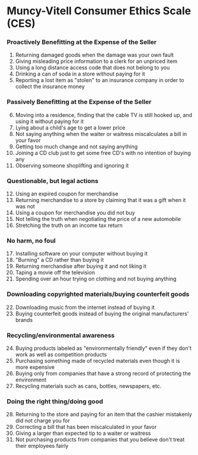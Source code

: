 # Muncy-Vitell Consumer Ethics Scale (CES)

### Proactively Benefitting at the Expense of the Seller
1. Returning damaged goods when the damage was your own fault 
2. Giving misleading price information to a clerk for an unpriced item 
3. Using a long distance access code that does not belong to you 
4. Drinking a can of soda in a store without paying for it 
5. Reporting a lost item as "stolen" to an insurance company in order to collect the insurance money

### Passively Benefitting at the Expense of the Seller
6. Moving into a residence, finding that the cable TV is still hooked up, and using it without paying for it 
7. Lying about a child's age to get a lower price 
8. Not saying anything when the waiter or waitress miscalculates a bill in your favor 
9. Getting too much change and not saying anything 
10. Joining a CD club just to get some free CD's with no intention of buying any 
11. Observing someone shoplifting and ignoring it

### Questionable, but legal actions
12. Using an expired coupon for merchandise 
13. Returning merchandise to a store by claiming that it was a gift when it was not 
14. Using a coupon for merchandise you did not buy 
15. Not telling the truth when negotiating the price of a new automobile 
16. Stretching the truth on an income tax return

### No harm, no foul
17. Installing software on your computer without buying it
18. "Burning" a CD rather than buying it 
19. Returning merchandise after buying it and not liking it 
20. Taping a movie off the television 
21. Spending over an hour trying on clothing and not buying anything

### Downloading copyrighted materials/buying counterfeit goods
22. Downloading music from the internet instead of buying it 
23. Buying counterfeit goods instead of buying the original manufacturers' brands

### Recycling/environmental awareness
24. Buying products labeled as "environmentally friendly" even if they don't work as well as competition products 
25. Purchasing something made of recycled materials even though it is more expensive 
26. Buying only from companies that have a strong record of protecting the environment 
27. Recycling materials such as cans, bottles, newspapers, etc.

### Doing the right thing/doing good
28. Returning to the store and paying for an item that the cashier mistakenly did not charge you for 
29. Correcting a bill that has been miscalculated in your favor 
30. Giving a larger than expected tip to a waiter or waitress 
31. Not purchasing products from companies that you believe don't treat their employees fairly